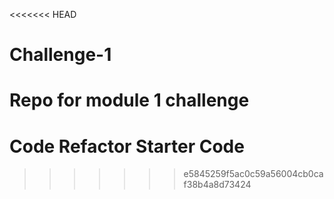 <<<<<<< HEAD
# Challenge-1
Repo for module 1 challenge
=======
# Code Refactor Starter Code
>>>>>>> e5845259f5ac0c59a56004cb0caf38b4a8d73424
